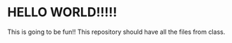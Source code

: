 # HELLO WORLD!!!!!

This is going to be fun!! 
This repository should have all the files from class.